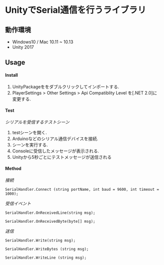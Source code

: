 
# UnityでSerial通信を行うライブラリ

## 動作環境 
- Windows10 / Mac 10.11 ~ 10.13
- Unity 2017


## Usage

#### Install
1. UnityPackageををダブルクリックしてインポートする.
2. PlayerSettings > Other Settings > Api Compatiblity Level を[.NET 2.0]に変更する.


#### Test

*シリアルを受信するテストシーン*

1. testシーンを開く.
2. Arduinoなどのシリアル通信デバイスを接続.
3. シーンを実行する.
4. Consoleに受信したメッセージが表示される.
5. Unityから5秒ごとにテストメッセージが送信される

#### Method

*接続*

`SerialHandler.Connect (string portName, int baud = 9600, int timeout = 1000);`

*受信イベント*

`SerialHandler.OnReceivedLine(string msg);`	

`SerialHandler.OnReceivedByte(byte[] msg);`

*送信*
	
`SerialHandler.Write(string msg);`
	
`SerialHandler.WriteBytes (string msg);`
	
`SerialHandler.WriteLine (string msg);`
